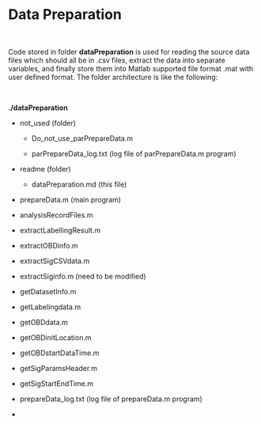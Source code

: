 Data Preparation
================

 

Code stored in folder **dataPreparation** is used for reading the source data
files which should all be in .csv files, extract the data into separate
variables, and finally store them into Matlab supported file format .mat with
user defined format. The folder architecture is like the following:

 

**./dataPreparation**

-   not\_used (folder)

    -   Do\_not\_use\_parPrepareData.m

    -   parPrepareData\_log.txt (log file of parPrepareData.m program)

-   readme (folder)

    -   dataPreparation.md (this file)

-   prepareData.m (main program)

-   analysisRecordFiles.m

-   extractLabellingResult.m

-   extractOBDinfo.m

-   extractSigCSVdata.m

-   extractSiginfo.m (need to be modified)

-   getDatasetInfo.m

-   getLabelingdata.m

-   getOBDdata.m

-   getOBDinitLocation.m

-   getOBDstartDataTime.m

-   getSigParamsHeader.m

-   getSigStartEndTime.m

-   prepareData\_log.txt (log file of prepareData.m program)

-    
